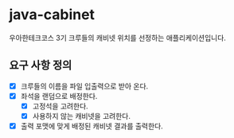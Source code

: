 # java-cabinet
우아한테크코스 3기 크루들의 캐비넷 위치를 선정하는 애플리케이션입니다.

## 요구 사항 정의
- [x] 크루들의 이름을 파일 입출력으로 받아 온다.
- [x] 좌석을 랜덤으로 배정한다.
    - [x] 고정석을 고려한다.
    - [x] 사용하지 않는 캐비넷을 고려한다.
- [x] 출력 포맷에 맞게 배정된 캐비넷 결과를 출력한다.